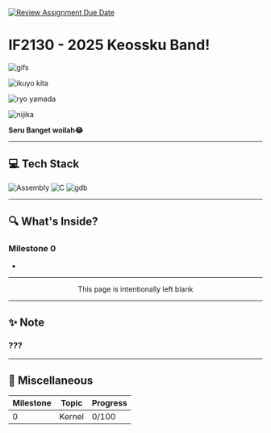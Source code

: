 [![Review Assignment Due Date](https://classroom.github.com/assets/deadline-readme-button-22041afd0340ce965d47ae6ef1cefeee28c7c493a6346c4f15d667ab976d596c.svg)](https://classroom.github.com/a/RYoGTaJ4)
# IF2130 - 2025       Keossku Band!

![gifs](https://media1.tenor.com/m/0zfqxlPxYOYAAAAC/bocchi-the-rock-bocchi.gif)

![ikuyo kita](https://media.tenor.com/zOz6_h4rJTAAAAAM/bocchi-the-rock-kita-ikuyo.gif)

![ryo yamada](https://i.pinimg.com/originals/a8/e5/9c/a8e59cd6a342cc3df98f793229f8bc91.gif)

![nijika](https://64.media.tumblr.com/d8cb6d904a4434d00710efccd6b68cf1/c79002f73b0ed652-bf/s540x810/accbca65608ef8e4155d54b8341554d214d7bcf3.gif)


**Seru Banget woilah😂**

---
## 💻 Tech Stack
![Assembly](https://img.shields.io/badge/assembly-%23525252.svg?style=for-the-badge&logo=assembly&logoColor=white) ![C](https://img.shields.io/badge/c-%2300599C.svg?style=for-the-badge&logo=c&logoColor=white) ![gdb](https://img.shields.io/badge/GDB-%23A42E2B.svg?style=for-the-badge&logo=gnu&logoColor=white)

---

## 🔍 What's Inside?

### Milestone 0
-

---

<div align="center">
This page is intentionally left blank
</div>

---

## ✨ Note

### ???
  
---

## 📃 Miscellaneous

| Milestone    | Topic                                         | Progress  |
|--------------|-----------------------------------------------|--------|
| 0            | Kernel                                       | 0/100|
